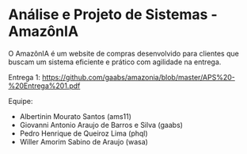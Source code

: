 # Análise e Projeto de Sistemas - AmazônIA

O AmazônIA é um website de compras desenvolvido para clientes que buscam um sistema eficiente e prático com agilidade na entrega.

Entrega 1: <https://github.com/gaabs/amazonia/blob/master/APS%20-%20Entrega%201.pdf>

Equipe:
* Albertinin Mourato Santos (ams11)
* Giovanni Antonio Araujo de Barros e Silva (gaabs)
* Pedro Henrique de Queiroz Lima (phql)
* Willer Amorim Sabino de Araujo (wasa)
